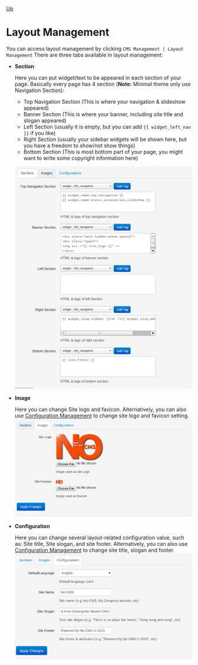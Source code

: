 [Up](../tutorial.md)

Layout Management
=================
You can access layout management by clicking `CMS Management | Layout Management`
There are three tabs available in layout management:

* __Section__

  Here you can put widget/text to be appeared in each section of your page. Basically every page has 4 section (__Note:__ Minimal theme only use Navigation Section):

  - Top Navigation Section (This is where your navigation & slideshow appeared)
  - Banner Section (This is where your banner, including site title and slogan appeared)
  - Left Section (usually it is empty, but you can add `{{ widget_left_nav }}` if you like)
  - Right Section (usually your sidebar widgets will be shown here, but you have a freedom to show/not show things)
  - Bottom Section (This is most bottom part of your page, you might want to write some copyright information here)

  ![Layout Section](images/user_layout_section.png "Figure 1. Layout Section")

* __Image__

  Here you can change Site logo and favicon. Alternatively, you can also use [Configuration Management](user_configuration.md) to change site logo and favicon setting.
  ![Image Section](images/user_layout_image.png "Figure 2. Image Section")

* __Configuration__

  Here you can change several layout-related configuration value, such as: Site title, Site slogan, and site footer. Alternatively, you can also use [Configuration Management](user_configuration.md) to change site title, slogan and footer.
  ![Configuration Section](images/user_layout_configuration.png "Figure 3. Configuration Section")